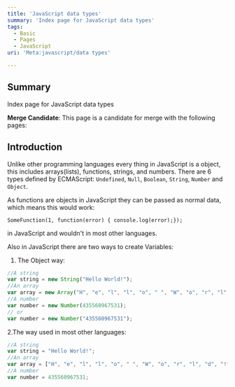 ```yaml
---
title: 'JavaScript data types'
summary: 'Index page for JavaScript data types'
tags:
  - Basic
  - Pages
  - JavaScript
uri: 'Meta:javascript/data types'

---
```

## Summary

Index page for JavaScript data types

**Merge Candidate**: This page is a candidate for merge with the following pages:

## Introduction

Unlike other programming languages every thing in JavaScript is a object, this includes arrays(lists), functions, strings, and numbers. There are 6 types defined by ECMAScript: `Undefined`, `Null`, `Boolean`, `String`, `Number` and `Object`.

As functions are objects in JavaScript they can be passed as normal data, which means this would work:

`SomeFunction(1, function(error) { console.log(error);});`

in JavaScript and wouldn't in most other languages.

Also in JavaScript there are two ways to create Variables:

1. The Object way:

``` js
//A string
var string = new String("Hello World!");
//An array
var array = new Array("H", "e", "l", "l", "o", " ", "W", "o", "r", "l", "d", "!");
//A number
var number = new Number(435560967531);
// or
var number = new Number("435560967531");
```

 2.The way used in most other languages:

``` js
//A string
var string = "Hello World!";
//An array
var array = ["H", "e", "l", "l", "o", " ", "W", "o", "r", "l", "d", "!"];
//A number
var number = 435560967531;
```
